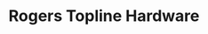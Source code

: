 ---
title: "Rogers Topline Hardware"
url: /ballymote/rogers-topline-hardware-grattan-street-2/
shop: doityourself
---